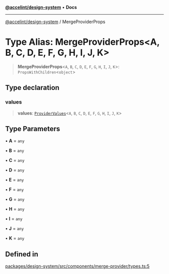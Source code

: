 [**@accelint/design-system**](../README.md) • **Docs**

***

[@accelint/design-system](../README.md) / MergeProviderProps

# Type Alias: MergeProviderProps\<A, B, C, D, E, F, G, H, I, J, K\>

> **MergeProviderProps**\<`A`, `B`, `C`, `D`, `E`, `F`, `G`, `H`, `I`, `J`, `K`\>: `PropsWithChildren`\<`object`\>

## Type declaration

### values

> **values**: [`ProviderValues`](ProviderValues.md)\<`A`, `B`, `C`, `D`, `E`, `F`, `G`, `H`, `I`, `J`, `K`\>

## Type Parameters

• **A** = `any`

• **B** = `any`

• **C** = `any`

• **D** = `any`

• **E** = `any`

• **F** = `any`

• **G** = `any`

• **H** = `any`

• **I** = `any`

• **J** = `any`

• **K** = `any`

## Defined in

[packages/design-system/src/components/merge-provider/types.ts:5](https://github.com/gohypergiant/standard-toolkit/blob/258694cea8ed8bbd956b3cf5da47c2c9debcf127/packages/design-system/src/components/merge-provider/types.ts#L5)
